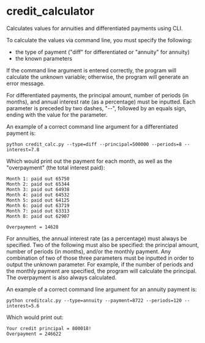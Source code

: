 # credit_calculator
Calculates values for annuities and differentiated payments using CLI.

To calculate the values via command line, you must specify the following:
- the type of payment ("diff" for differentiated or "annuity" for annuity)
- the known parameters

If the command line argument is entered correctly, the program will calculate the unknown variable; otherwise, the program will generate an error message.

For differentiated payments, the principal amount, number of periods (in months), and annual interest rate (as a percentage) must be inputted. Each parameter is preceded by two dashes, "--", followed by an equals sign, ending with the value for the parameter.

An example of a correct command line argument for a differentiated payment is:

	python credit_calc.py --type=diff --principal=500000 --periods=8 --interest=7.8

Which would print out the payment for each month, as well as the "overpayment" (the total interest paid):

	Month 1: paid out 65750
	Month 2: paid out 65344
	Month 3: paid out 64938
	Month 4: paid out 64532
	Month 5: paid out 64125
	Month 6: paid out 63719
	Month 7: paid out 63313
	Month 8: paid out 62907

	Overpayment = 14628

For annuities, the annual interest rate (as a percentage) must always be specified. Two of the following must also be specified: the principal amount, number of periods (in months), and/or the monthly payment. Any combination of two of those three parameters must be inputted in order to output the unknown parameter. For example, if the number of periods and the monthly payment are specified, the program will calculate the principal. The overpayment is also always calculated.

An example of a correct command line argument for an annuity payment is:

	python creditcalc.py --type=annuity --payment=8722 --periods=120 --interest=5.6

Which would print out:

	Your credit principal = 800018!
	Overpayment = 246622

